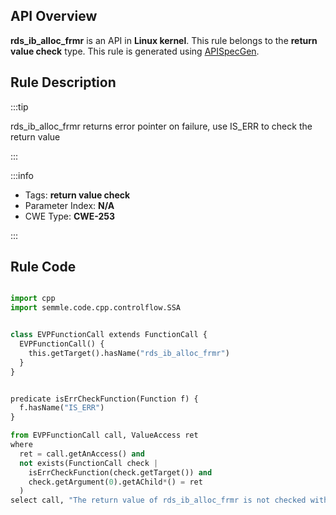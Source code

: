 ---
---


## API Overview
**rds_ib_alloc_frmr** is an API in **Linux kernel**. This rule belongs to the **return value check** type. This rule is generated using [APISpecGen](../../tools/APISpecGen).
## Rule Description

:::tip

rds_ib_alloc_frmr returns error pointer on failure, use IS_ERR to check the return value

:::

:::info

- Tags: **return value check**
- Parameter Index: **N/A**
- CWE Type: **CWE-253**

:::

## Rule Code
```python

import cpp
import semmle.code.cpp.controlflow.SSA


class EVPFunctionCall extends FunctionCall {
  EVPFunctionCall() {
    this.getTarget().hasName("rds_ib_alloc_frmr")
  }
}


predicate isErrCheckFunction(Function f) {
  f.hasName("IS_ERR") 
}

from EVPFunctionCall call, ValueAccess ret
where
  ret = call.getAnAccess() and
  not exists(FunctionCall check |
    isErrCheckFunction(check.getTarget()) and
    check.getArgument(0).getAChild*() = ret
  )
select call, "The return value of rds_ib_alloc_frmr is not checked with IS_ERR."
    
```